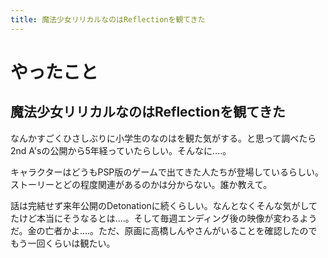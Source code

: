 ```yaml
---
title: 魔法少女リリカルなのはReflectionを観てきた
---
```


# やったこと

## 魔法少女リリカルなのはReflectionを観てきた

なんかすごくひさしぶりに小学生のなのはを観た気がする。と思って調べたら2nd A'sの公開から5年経っていたらしい。そんなに‥‥。

キャラクターはどうもPSP版のゲームで出てきた人たちが登場しているらしい。ストーリーとどの程度関連があるのかは分からない。誰か教えて。

話は完結せず来年公開のDetonationに続くらしい。なんとなくそんな気がしてたけど本当にそうなるとは‥‥。そして毎週エンディング後の映像が変わるようだ。金の亡者かよ‥‥。ただ、原画に高橋しんやさんがいることを確認したのでもう一回くらいは観たい。
